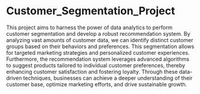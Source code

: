 # Customer_Segmentation_Project
This project aims to harness the power of data analytics to perform customer segmentation and develop a robust recommendation system. By analyzing vast amounts of customer data, we can identify distinct customer groups based on their behaviors and preferences. This segmentation allows for targeted marketing strategies and personalized customer experiences. Furthermore, the recommendation system leverages advanced algorithms to suggest products tailored to individual customer preferences, thereby enhancing customer satisfaction and fostering loyalty. Through these data-driven techniques, businesses can achieve a deeper understanding of their customer base, optimize marketing efforts, and drive sustainable growth.
